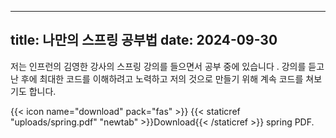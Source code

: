   ---
  title: 나만의 스프링 공부법 
  date: 2024-09-30
  ---
  
  저는 인프런의 김영한 강사의 스프링 강의를 들으면서 공부 중에 있습니다 . 강의를 듣고 난 후에
  최대한 코드를 이해하려고 노력하고 저의 것으로 만들기 위해 계속 코드를 쳐보기도 합니다.

{{< icon name="download" pack="fas" >}} {{< staticref "uploads/spring.pdf" "newtab" >}}Download{{< /staticref >}} spring PDF.
  
  
  
